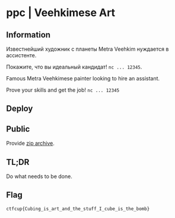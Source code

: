 # ppc | Veehkimese Art

## Information

Известнейший художник с планеты Metra Veehkim нуждается в ассистенте.

Покажите, что вы идеальный кандидат! `nc ... 12345`.

Famous Metra Veehkimese painter looking to hire an assistant.

Prove your skills and get the job! `nc ... 12345`


## Deploy


## Public
Provide [zip archive](public/ppc-art.zip).

## TL;DR
Do what needs to be done.

## Flag
`ctfcup{Cubing_is_art_and_the_stuff_I_cube_is_the_bomb}`

